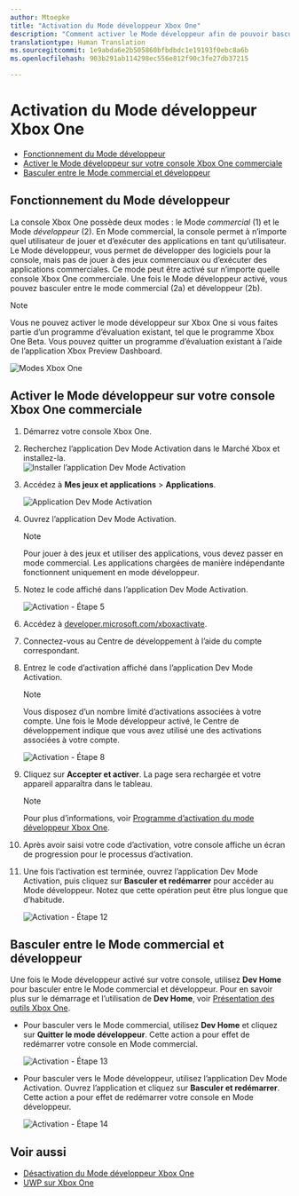 ```yaml
---
author: Mtoepke
title: "Activation du Mode développeur Xbox One"
description: "Comment activer le Mode développeur afin de pouvoir basculer du Mode commercial au Mode développeur et inversement."
translationtype: Human Translation
ms.sourcegitcommit: 1e9abda6e2b505860bfbdbdc1e19193f0ebc8a6b
ms.openlocfilehash: 903b291ab114298ec556e812f90c3fe27db37215

---
```


# <a name="xbox-one-developer-mode-activation"></a>Activation du Mode développeur Xbox One

* [Fonctionnement du Mode développeur](#how-developer-mode-works)
* [Activer le Mode développeur sur votre console Xbox One commerciale](#activate-developer-mode-on-your-retail-xbox-one-console)  
* [Basculer entre le Mode commercial et développeur](#switch-between-retail-and-developer-mode)

## <a name="how-developer-mode-works"></a>Fonctionnement du Mode développeur
La console Xbox One possède deux modes : le Mode *commercial* (1) et le Mode *développeur* (2). En Mode commercial, la console permet à n’importe quel utilisateur de jouer et d’exécuter des applications en tant qu’utilisateur. Le Mode développeur, vous permet de développer des logiciels pour la console, mais pas de jouer à des jeux commerciaux ou d’exécuter des applications commerciales.
Ce mode peut être activé sur n’importe quelle console Xbox One commerciale. Une fois le Mode développeur activé, vous pouvez basculer entre le mode commercial (2a) et développeur (2b).

> [!NOTE]
> Vous ne pouvez activer le mode développeur sur Xbox One si vous faites partie d’un programme d’évaluation existant, tel que le programme Xbox One Beta. Vous pouvez quitter un programme d’évaluation existant à l’aide de l’application Xbox Preview Dashboard. 

![Modes Xbox One](images/dev-mode-flow.png)

## <a name="activate-developer-mode-on-your-retail-xbox-one-console"></a>Activer le Mode développeur sur votre console Xbox One commerciale

1.  Démarrez votre console Xbox One.

2.  Recherchez l’application Dev Mode Activation dans le Marché Xbox et installez-la.  
    ![Installer l’application Dev Mode Activation](images/activation-store-search.png)

3.  Accédez à **Mes jeux et applications** > **Applications**.

    ![Application Dev Mode Activation](images/activation-step-3.png)
4. Ouvrez l’application Dev Mode Activation.    
    
    > [!NOTE]
    > Pour jouer à des jeux et utiliser des applications, vous devez passer en mode commercial. Les applications chargées de manière indépendante fonctionnent uniquement en mode développeur.

5.  Notez le code affiché dans l’application Dev Mode Activation.  

    ![Activation - Étape 5](images/activation-step-5.png)  
    
6.  Accédez à [developer.microsoft.com/xboxactivate](https://developer.microsoft.com/xboxactivate).
7.  Connectez-vous au Centre de développement à l’aide du compte correspondant.  
8.  Entrez le code d’activation affiché dans l’application Dev Mode Activation.   
   
    > [!NOTE]
    > Vous disposez d’un nombre limité d’activations associées à votre compte. Une fois le Mode développeur activé, le Centre de développement indique que vous avez utilisé une des activations associées à votre compte. 
    
    ![Activation - Étape 8](images/activation-step-8.png)    
    
9.  Cliquez sur **Accepter et activer**. La page sera rechargée et votre appareil apparaîtra dans le tableau.
    
    > [!NOTE]
    > Pour plus d’informations, voir [Programme d’activation du mode développeur Xbox One](http://go.microsoft.com/fwlink/p/?LinkId=760399).

10. Après avoir saisi votre code d’activation, votre console affiche un écran de progression pour le processus d’activation.  
    
11. Une fois l’activation est terminée, ouvrez l’application Dev Mode Activation, puis cliquez sur **Basculer et redémarrer** pour accéder au Mode développeur. Notez que cette opération peut être plus longue que d’habitude.  

    ![Activation - Étape 12](images/activation-step-12.png)   
    

    
## <a name="switch-between-retail-and-developer-mode"></a>Basculer entre le Mode commercial et développeur
Une fois le Mode développeur activé sur votre console, utilisez **Dev Home** pour basculer entre le Mode commercial et développeur. Pour en savoir plus sur le démarrage et l’utilisation de **Dev Home**, voir [Présentation des outils Xbox One](introduction-to-xbox-tools.md).

* Pour basculer vers le Mode commercial, utilisez **Dev Home** et cliquez sur **Quitter le mode développeur**. Cette action a pour effet de redémarrer votre console en Mode commercial.    

  ![Activation - Étape 13](images/activation-step-13.png)  
  
* Pour basculer vers le Mode développeur, utilisez l’application Dev Mode Activation. Ouvrez l’application et cliquez sur **Basculer et redémarrer**. Cette action a pour effet de redémarrer votre console en Mode développeur.  

  ![Activation - Étape 14](images/activation-step-12.png)  

## <a name="see-also"></a>Voir aussi
- [Désactivation du Mode développeur Xbox One](devkit-deactivation.md)
- [UWP sur Xbox One](index.md)



<!--HONumber=Dec16_HO1-->


